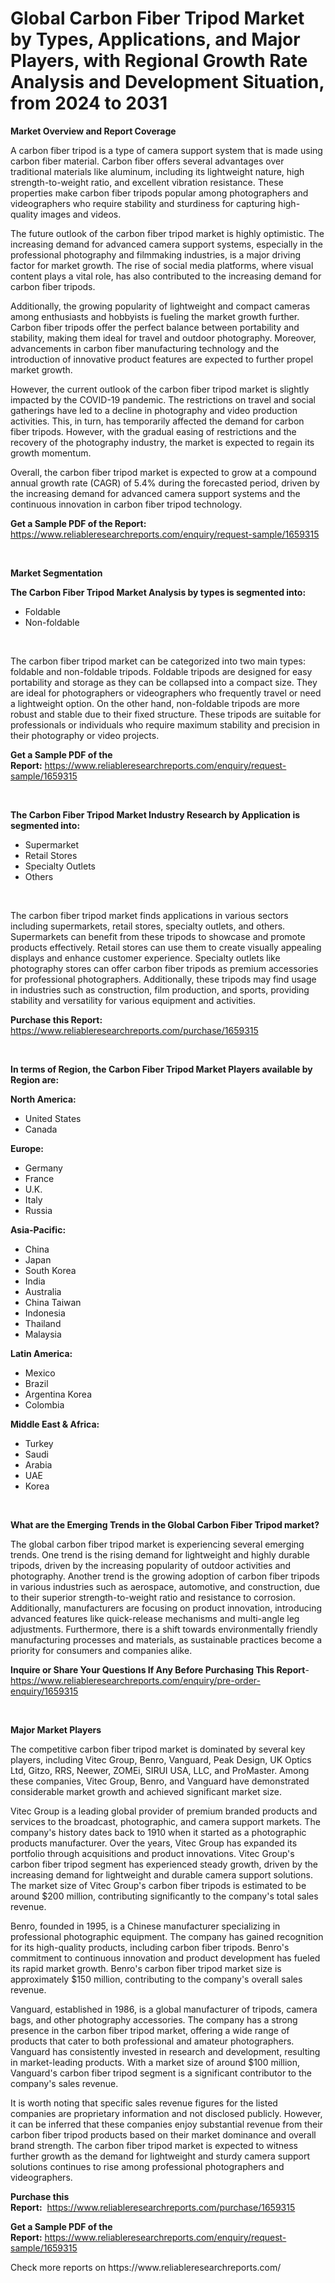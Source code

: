 <p><h1>Global Carbon Fiber Tripod Market by Types, Applications, and Major Players, with Regional Growth Rate Analysis and Development Situation, from 2024 to 2031</h1></p><p><strong>Market Overview and Report Coverage</strong></p>
<p><p>A carbon fiber tripod is a type of camera support system that is made using carbon fiber material. Carbon fiber offers several advantages over traditional materials like aluminum, including its lightweight nature, high strength-to-weight ratio, and excellent vibration resistance. These properties make carbon fiber tripods popular among photographers and videographers who require stability and sturdiness for capturing high-quality images and videos.</p><p>The future outlook of the carbon fiber tripod market is highly optimistic. The increasing demand for advanced camera support systems, especially in the professional photography and filmmaking industries, is a major driving factor for market growth. The rise of social media platforms, where visual content plays a vital role, has also contributed to the increasing demand for carbon fiber tripods.</p><p>Additionally, the growing popularity of lightweight and compact cameras among enthusiasts and hobbyists is fueling the market growth further. Carbon fiber tripods offer the perfect balance between portability and stability, making them ideal for travel and outdoor photography. Moreover, advancements in carbon fiber manufacturing technology and the introduction of innovative product features are expected to further propel market growth.</p><p>However, the current outlook of the carbon fiber tripod market is slightly impacted by the COVID-19 pandemic. The restrictions on travel and social gatherings have led to a decline in photography and video production activities. This, in turn, has temporarily affected the demand for carbon fiber tripods. However, with the gradual easing of restrictions and the recovery of the photography industry, the market is expected to regain its growth momentum. </p><p>Overall, the carbon fiber tripod market is expected to grow at a compound annual growth rate (CAGR) of 5.4% during the forecasted period, driven by the increasing demand for advanced camera support systems and the continuous innovation in carbon fiber tripod technology.</p></p>
<p><strong>Get a Sample PDF of the Report:</strong> <a href="https://www.reliableresearchreports.com/enquiry/request-sample/1659315">https://www.reliableresearchreports.com/enquiry/request-sample/1659315</a></p>
<p>&nbsp;</p>
<p><strong>Market Segmentation</strong></p>
<p><strong>The Carbon Fiber Tripod Market Analysis by types is segmented into:</strong></p>
<p><ul><li>Foldable</li><li>Non-foldable</li></ul></p>
<p>&nbsp;</p>
<p><p>The carbon fiber tripod market can be categorized into two main types: foldable and non-foldable tripods. Foldable tripods are designed for easy portability and storage as they can be collapsed into a compact size. They are ideal for photographers or videographers who frequently travel or need a lightweight option. On the other hand, non-foldable tripods are more robust and stable due to their fixed structure. These tripods are suitable for professionals or individuals who require maximum stability and precision in their photography or video projects.</p></p>
<p><strong>Get a Sample PDF of the Report:</strong>&nbsp;<a href="https://www.reliableresearchreports.com/enquiry/request-sample/1659315">https://www.reliableresearchreports.com/enquiry/request-sample/1659315</a></p>
<p>&nbsp;</p>
<p><strong>The Carbon Fiber Tripod Market Industry Research by Application is segmented into:</strong></p>
<p><ul><li>Supermarket</li><li>Retail Stores</li><li>Specialty Outlets</li><li>Others</li></ul></p>
<p>&nbsp;</p>
<p><p>The carbon fiber tripod market finds applications in various sectors including supermarkets, retail stores, specialty outlets, and others. Supermarkets can benefit from these tripods to showcase and promote products effectively. Retail stores can use them to create visually appealing displays and enhance customer experience. Specialty outlets like photography stores can offer carbon fiber tripods as premium accessories for professional photographers. Additionally, these tripods may find usage in industries such as construction, film production, and sports, providing stability and versatility for various equipment and activities.</p></p>
<p><strong>Purchase this Report:</strong>&nbsp; <a href="https://www.reliableresearchreports.com/purchase/1659315">https://www.reliableresearchreports.com/purchase/1659315</a></p>
<p>&nbsp;</p>
<p><strong>In terms of Region, the Carbon Fiber Tripod Market Players available by Region are:</strong></p>
<p>
    <p> <strong> North America: </strong>
        <ul>
            <li>United States</li>
            <li>Canada</li>
        </ul>
        </p> 
    <p> <strong> Europe: </strong>
        <ul>
            <li>Germany</li>
            <li>France</li>
            <li>U.K.</li>
            <li>Italy</li>
            <li>Russia</li>
        </ul>
        </p> 
    <p> <strong> Asia-Pacific: </strong>
        <ul>
            <li>China</li>
            <li>Japan</li>
            <li>South Korea</li>
            <li>India</li>
            <li>Australia</li>
            <li>China Taiwan</li>
            <li>Indonesia</li>
            <li>Thailand</li>
            <li>Malaysia</li>
        </ul>
        </p> 
    <p> <strong> Latin America: </strong>
        <ul>
            <li>Mexico</li>
            <li>Brazil</li>
            <li>Argentina Korea</li>
            <li>Colombia</li>
        </ul>
        </p> 
    <p> <strong> Middle East & Africa: </strong>
        <ul>
            <li>Turkey</li>
            <li>Saudi</li>
            <li>Arabia</li>
            <li>UAE</li>
            <li>Korea</li>
        </ul>
    </p>
    </p>
<p>&nbsp;</p>
<p><strong>What are the Emerging Trends in the Global Carbon Fiber Tripod market?</strong></p>
<p><p>The global carbon fiber tripod market is experiencing several emerging trends. One trend is the rising demand for lightweight and highly durable tripods, driven by the increasing popularity of outdoor activities and photography. Another trend is the growing adoption of carbon fiber tripods in various industries such as aerospace, automotive, and construction, due to their superior strength-to-weight ratio and resistance to corrosion. Additionally, manufacturers are focusing on product innovation, introducing advanced features like quick-release mechanisms and multi-angle leg adjustments. Furthermore, there is a shift towards environmentally friendly manufacturing processes and materials, as sustainable practices become a priority for consumers and companies alike.</p></p>
<p><strong>Inquire or Share Your Questions If Any Before Purchasing This Report</strong>- <a href="https://www.reliableresearchreports.com/enquiry/pre-order-enquiry/1659315">https://www.reliableresearchreports.com/enquiry/pre-order-enquiry/1659315</a></p>
<p>&nbsp;</p>
<p><strong>Major Market Players</strong></p>
<p><p>The competitive carbon fiber tripod market is dominated by several key players, including Vitec Group, Benro, Vanguard, Peak Design, UK Optics Ltd, Gitzo, RRS, Neewer, ZOMEi, SIRUI USA, LLC, and ProMaster. Among these companies, Vitec Group, Benro, and Vanguard have demonstrated considerable market growth and achieved significant market size.</p><p>Vitec Group is a leading global provider of premium branded products and services to the broadcast, photographic, and camera support markets. The company's history dates back to 1910 when it started as a photographic products manufacturer. Over the years, Vitec Group has expanded its portfolio through acquisitions and product innovations. Vitec Group's carbon fiber tripod segment has experienced steady growth, driven by the increasing demand for lightweight and durable camera support solutions. The market size of Vitec Group's carbon fiber tripods is estimated to be around $200 million, contributing significantly to the company's total sales revenue.</p><p>Benro, founded in 1995, is a Chinese manufacturer specializing in professional photographic equipment. The company has gained recognition for its high-quality products, including carbon fiber tripods. Benro's commitment to continuous innovation and product development has fueled its rapid market growth. Benro's carbon fiber tripod market size is approximately $150 million, contributing to the company's overall sales revenue.</p><p>Vanguard, established in 1986, is a global manufacturer of tripods, camera bags, and other photography accessories. The company has a strong presence in the carbon fiber tripod market, offering a wide range of products that cater to both professional and amateur photographers. Vanguard has consistently invested in research and development, resulting in market-leading products. With a market size of around $100 million, Vanguard's carbon fiber tripod segment is a significant contributor to the company's sales revenue.</p><p>It is worth noting that specific sales revenue figures for the listed companies are proprietary information and not disclosed publicly. However, it can be inferred that these companies enjoy substantial revenue from their carbon fiber tripod products based on their market dominance and overall brand strength. The carbon fiber tripod market is expected to witness further growth as the demand for lightweight and sturdy camera support solutions continues to rise among professional photographers and videographers.</p></p>
<p><strong>Purchase this Report:</strong>&nbsp;&nbsp;<a href="https://www.reliableresearchreports.com/purchase/1659315">https://www.reliableresearchreports.com/purchase/1659315</a></p>
<p></p>
<p><strong>Get a Sample PDF of the Report:</strong>&nbsp;<a href="https://www.reliableresearchreports.com/enquiry/request-sample/1659315">https://www.reliableresearchreports.com/enquiry/request-sample/1659315</a></p>
<p>Check more reports on https://www.reliableresearchreports.com/</p>